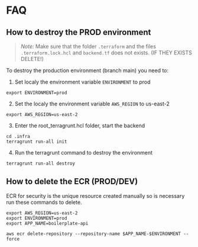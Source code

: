 
# FAQ

## How to destroy the PROD environment
> *Note:* Make sure that the folder `.terraform` and the files `.terraform.lock.hcl` and `backend.tf` does not exists. (IF THEY EXISTS DELETE!) 

To destroy the production environment (branch main) you need to:
1. Set localy the environment variable `ENVIRONMENT` to prod
```
export ENVIRONMENT=prod
```

2. Set the localy the environment variable `AWS_REGION` to us-east-2
```
export AWS_REGION=us-east-2
```

3. Enter the root_terragrunt.hcl folder, start the backend 
```
cd .infra
terragrunt run-all init
```

4. Run the terragrunt command to destroy the environment
```
terragrunt run-all destroy
```

## How to delete the ECR (PROD/DEV)
ECR for security is the unique resource created manually so is necessary run these commands to delete.
```
export AWS_REGION=us-east-2
export ENVIRONMENT=prod
export APP_NAME=boilerplate-api

aws ecr delete-repository --repository-name $APP_NAME-$ENVIRONMENT --force 
```